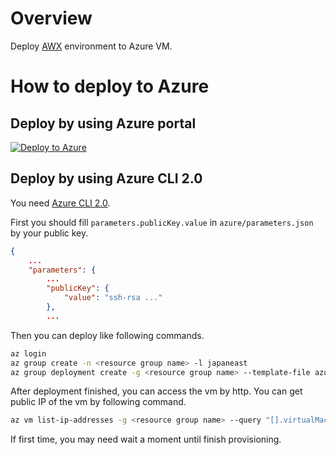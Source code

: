 Overview
====

Deploy [AWX](https://github.com/ansible/awx) environment to Azure VM.

How to deploy to Azure
====

Deploy by using Azure portal
----
[![Deploy to Azure](http://azuredeploy.net/deploybutton.png)](https://portal.azure.com/#create/Microsoft.Template/uri/https%3A%2F%2Fraw.githubusercontent.com%2Fdzeyelid%2Fawx-on-azure%2Fmaster%2Fazure%2Fazuredeploy.json)

Deploy by using Azure CLI 2.0
----
You need [Azure CLI 2.0](https://docs.microsoft.com/en-us/cli/azure/overview?view=azure-cli-latest).

First you should fill `parameters.publicKey.value` in `azure/parameters.json` by your public key.

```json
{
    ...
    "parameters": {
        ...
        "publicKey": {
            "value": "ssh-rsa ..."
        },
        ...
```

Then you can deploy like following commands.

```bash
az login
az group create -n <resource group name> -l japaneast
az group deployment create -g <resource group name> --template-file azure/zuredeploy.json --parameters @azure/arameters.json
```

After deployment finished, you can access the vm by http. You can get public IP of the vm by following command.

```bash
az vm list-ip-addresses -g <resource group name> --query "[].virtualMachine.network.publicIpAddresses[].ipAddress" -o tsv
```

If first time, you may need wait a moment until finish provisioning.